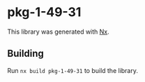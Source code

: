 # pkg-1-49-31

This library was generated with [Nx](https://nx.dev).

## Building

Run `nx build pkg-1-49-31` to build the library.
